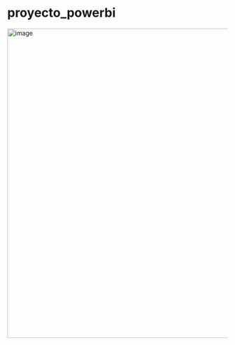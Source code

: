 # proyecto_powerbi
<img width="709" alt="image" src="https://github.com/camigenius/proyecto_powerbi/assets/26890323/be991bd2-48f7-4307-b4d7-d19af10d8855">
